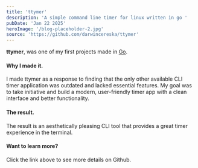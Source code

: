 ```yaml
---
title: 'ttymer'
description: 'A simple command line timer for linux written in go '
pubDate: 'Jan 22 2025'
heroImage: '/blog-placeholder-2.jpg'
source: 'https://github.com/darwincereska/ttymer'
---
```


**ttymer**, was one of my first projects made in [Go](https://go.dev).

#### Why I made it.
I made ttymer as a response to finding that the only other available CLI timer application was outdated and lacked essential features.
My goal was to take initiative and build a modern, user-friendly timer app with a clean interface and better functionality.

#### The result.
The result is an aesthetically pleasing CLI tool that provides a great timer experience in the terminal.

#### Want to learn more?
Click the link above to see more details on Github.